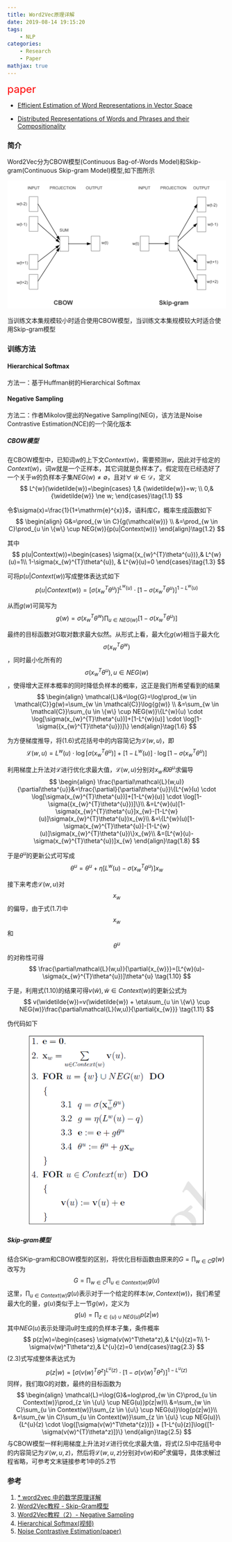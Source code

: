 ```yaml
---
title: Word2Vec原理详解
date: 2019-08-14 19:15:20
tags:
    - NLP
categories:
    - Research
    - Paper
mathjax: true
---
```


<font color='red' size=5>paper</font>

* [Efficient Estimation of Word Representations in
  Vector Space](https://arxiv.org/pdf/1301.3781.pdf)

* [Distributed Representations of Words and Phrases
  and their Compositionality](http://papers.nips.cc/paper/5021-distributed-representations-of-words-and-phrases-and-their-compositionality.pdf)

### 简介

Word2Vec分为CBOW模型(Continuous Bag-of-Words Model)和Skip-gram(Continuous Skip-gram Model)模型,如下图所示

<div align="center">
    <img src="/images/paper/word2vec1.png">
</div>

当训练文本集规模较小时适合使用CBOW模型，当训练文本集规模较大时适合使用Skip-gram模型

### 训练方法

#### Hierarchical Softmax

方法一：基于Huffman树的Hierarchical Softmax

#### Negative Sampling

方法二：作者Mikolov提出的Negative Sampling(NEG)，该方法是Noise Contrastive Estimation(NCE)的一个简化版本

##### CBOW模型

在CBOW模型中，已知词$w$的上下文$Context(w)$，需要预测$w$，因此对于给定的$Context(w)$，词$w$就是一个正样本，其它词就是负样本了。假定现在已经选好了一个关于$w$的负样本子集$NEG(w) \ne \emptyset$，且对$\forall\  \widetilde{w} \in \mathcal{D}$，定义
$$
  L^{w}(\widetilde{w})=\begin{cases}
  1,& {\widetilde{w}}=w; \\
  0,& {\widetilde{w}} \ne w;
  \end{cases}\tag{1.1}
$$

令$\sigma(x)=\frac{1}{1+\mathrm{e}^{x}}$，语料库$C$，概率生成函数如下
$$
\begin{align}
    G&=\prod_{w \in C}{g(\mathcal{w})} \\
    &=\prod_{w \in C}\prod_{u \in \{w\} \cup NEG(w)}{p(u|Context(w))} 
    \end{align}\tag{1.2}
$$

其中
$$
  p(u|Context(w))=\begin{cases}
    \sigma({x_{w}^{T}\theta^{u})},& L^{w}(u)=1\\
    1-\sigma(x_{w}^{T}\theta^{u}), & L^{w}(u)=0
    \end{cases}\tag{1.3}
$$

可将$p(u|Context(w))$写成整体表达式如下
$$
p(u|Context(w))=[\sigma({x_{w}^{T}\theta^{u}})]^{L^{w}(u)} \cdot [1-\sigma(x_{w}^{T}\theta^{u})]^{1-L^{w}(u)}\tag{1.4}
$$

从而$g(w)$可简写为
$$
g(w)=\sigma({x_{w}^{T}\theta^{w}})\prod_{u \in NEG(w)}{[1 - \sigma({x_{w}^{T}\theta^{u}})]}\tag{1.5}
$$

最终的目标函数对G取对数求最大似然。从形式上看，最大化$g(w)$相当于最大化$$\sigma({x_{w}^{T}\theta^{w}})$$，同时最小化所有的$$\sigma({x_{w}^{T}\theta^{u}}),u \in NEG(w)$$，使得增大正样本概率的同时降低负样本的概率，这正是我们所希望看到的结果
$$
\begin{align}
    \mathcal{L}&=\log{G}=\log\prod_{w \in \mathcal{C}}g(w)=\sum_{w \in \mathcal{C}}\log{g(w)} \\
    &=\sum_{w \in \mathcal{C}}\sum_{u \in \{w\} \cup NEG(w)}\{L^{w}(u) \cdot \log[\sigma(x_{w}^{T}\theta^{u})]+[1-L^{w}(u)] \cdot \log[1-\sigma({x_{w}^{T}\theta^{u}})]\}
\end{align}\tag{1.6}
$$

为方便梯度推导，将(1.6)式花括号中的内容简记为$\mathcal{L}(w,u)$，即
$$
\mathcal{L}(w,u)=L^{w}(u) \cdot \log[\sigma({x_{w}^{T}\theta^{u}})]+[1-L^{w}(u)] \cdot \log{[1-\sigma({x_{w}^{T}\theta^{u}})]} \tag{1.7}
$$

利用梯度上升法对$\mathcal{L}$进行优化求最大值，$\mathcal{L}(w,u)$分别对$x_{w}和\theta^{u}$求偏导
$$
\begin{align}
  \frac{\partial\mathcal{L}(w,u)}{\partial\theta^{u}}&=\frac{\partial}{\partial\theta^{u}}\{L^{w}(u) \cdot \log[\sigma(x_{w}^{T}\theta^{u})]+[1-L^{w}(u)] \cdot \log[1-\sigma({x_{w}^{T}\theta^{u}})]\}\\
  &=L^{w}(u)[1-\sigma(x_{w}^{T}\theta^{u}]x_{w}-[1-L^{w}(u)]\sigma(x_{w}^{T}\theta^{u})x_{w}\\
  &=\{L^{w}(u)[1-\sigma(x_{w}^{T}\theta^{u}]-[1-L^{w}(u)]\sigma(x_{w}^{T}\theta^{u})\}x_{w}\\
  &=[L^{w}(u)-\sigma(x_{w}^{T}\theta^{u})]x_{w}
\end{align}\tag{1.8}
$$

于是$\theta^{u}$的更新公式可写成
$$
  \theta^{u}=\theta^{u}+\eta[L^{w}(u)-\sigma(x_{w}^{T}\theta^{u})]x_{w} \tag{1.9}
$$

接下来考虑$\mathcal{L}(w,u)$对$$x_{w}$$的偏导，由于式(1.7)中$$x_{w}$$和$$\theta^{u}$$的对称性可得
$$
  \frac{\partial\mathcal{L}(w,u)}{\partial{x_{w}}}=[L^{w}(u)-\sigma(x_{w}^{T}\theta^{u})]\theta^{u} \tag{1.10}
$$

于是，利用式(1.10)的结果可得$v(\widetilde{w}),\widetilde{w} \in Context(w)$的更新公式为
$$
v(\widetilde{w})=v(\widetilde{w}) + \eta\sum_{u \in \{w\} \cup NEG(w)}\frac{\partial\mathcal{L}(w,u)}{\partial{x_{w}}} \tag{1.11}
$$

伪代码如下

<div align="center">
    <img src="/images/paper/word2vec2.png">
</div>



##### Skip-gram模型

结合SKip-gram和CBOW模型的区别，将优化目标函数由原来的$G=\prod_{w \in C}g(w)$改写为
$$
G=\prod_{w \in C}\prod_{u \in Context(w)}g(u) \tag{2.1}
$$
这里，$\prod_{u \in Context(w)}g(u)$表示对于一个给定的样本$(w,Context(w))$，我们希望最大化的量，$g(u)$类似于上一节$g(w)$，定义为
$$
g(u)=\prod_{z \in \{u\} \cup NEG(u)}p(z|w) \tag{2.2}
$$
其中$NEG(u)$表示处理词u时生成的负样本子集，条件概率
$$
p(z|w)=\begin{cases}
\sigma(v(w)^T\theta^z),& L^{u}(z)=1\\
1-\sigma(v(w)^T\theta^z),& L^{u}(z)=0
\end{cases}\tag{2.3}
$$
(2.3)式写成整体表达式为
$$
p(z|w)=[\sigma(v(w)^T\theta^{z}]^{L^{u}(z)} \cdot [1-\sigma(v(w)^{T}\theta^{z})]^{1-L^{u}(z)} \tag{2.4}
$$
同样，我们取G的对数，最终的目标函数为
$$
\begin{align}
\mathcal{L}=\log{G}&=log\prod_{w \in C}\prod_{u \in Context(w)}\prod_{z \in \{u\} \cup NEG(u)}p(z|w)\\
&=\sum_{w \in C}\sum_{u \in Context(w)}\sum_{z \in \{u\} \cup NEG(u)}\log{p(z|w)}\\
&=\sum_{w \in C}\sum_{u \in Context(w)}\sum_{z \in \{u\} \cup NEG(u)}\{L^{u}(z) \cdot \log{[\sigma(v(w)^T\theta^{z})]} + [1-L^{u}(z)]\log{[1-\sigma(v(w)^{T}\theta^z)]}\}
\end{align}\tag{2.5}
$$
与CBOW模型一样利用梯度上升法对$\mathcal{L}$进行优化求最大值，将式(2.5)中花括号中的内容简记为$\mathcal{L}(w,u,z)$，然后将$\mathcal{L}(w,u,z)$分别对$v(w)$和$\theta^{z}$求偏导，具体求解过程省略，可参考文末链接参考1中的5.2节


### 参考

1. [* word2vec 中的数学原理详解](https://www.cnblogs.com/peghoty/p/3857839.html)
2. [Word2Vec教程 - Skip-Gram模型](https://blog.csdn.net/Layumi1993/article/details/72866235)
3. [Word2Vec教程（2）- Negative Sampling](https://blog.csdn.net/Layumi1993/article/details/72868399)
4. [Hierarchical Softmax(视频)](https://www.bilibili.com/video/av6475775)
5. [Noise Contrastive Estimation(paper)](http://www.jmlr.org/papers/volume13/gutmann12a/gutmann12a.pdf)

